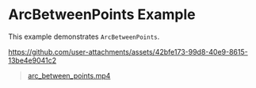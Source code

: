 # ArcBetweenPoints Example

This example demonstrates `ArcBetweenPoints`.

https://github.com/user-attachments/assets/42bfe173-99d8-40e9-8615-13be4e9041c2

> [arc_between_points.mp4](../../assets/arc_between_points.mp4)
